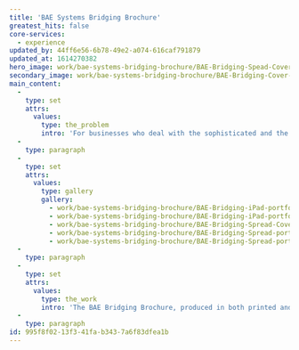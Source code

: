 ```yaml
---
title: 'BAE Systems Bridging Brochure'
greatest_hits: false
core-services:
  - experience
updated_by: 44ff6e56-6b78-49e2-a074-616caf791879
updated_at: 1614270382
hero_image: work/bae-systems-bridging-brochure/BAE-Bridging-Spead-Cover-portfolio2.jpg
secondary_image: work/bae-systems-bridging-brochure/BAE-Bridging-Cover-portfolio.jpg
main_content:
  -
    type: set
    attrs:
      values:
        type: the_problem
        intro: 'For businesses who deal with the sophisticated and the high-tech, the presentation of in-service products requires a concise, easy-to-follow format which engages audiences. '
  -
    type: paragraph
  -
    type: set
    attrs:
      values:
        type: gallery
        gallery:
          - work/bae-systems-bridging-brochure/BAE-Bridging-iPad-portfolio.jpg
          - work/bae-systems-bridging-brochure/BAE-Bridging-iPad-portfolio2.jpg
          - work/bae-systems-bridging-brochure/BAE-Bridging-Spread-Cover-portfolio.jpg
          - work/bae-systems-bridging-brochure/BAE-Bridging-Spread-portfolio.jpg
          - work/bae-systems-bridging-brochure/BAE-Bridging-Spread-portfolio2.jpg
  -
    type: paragraph
  -
    type: set
    attrs:
      values:
        type: the_work
        intro: 'The BAE Bridging Brochure, produced in both printed and digital format, combines illustrated technical drawings with photographs and in-depth, informative content (such as equipment specifications and results of testing processes). The technical drawings serve to highlight the impressive scale of the projects, ensuring that impact is retained throughout the 36-page feature.'
  -
    type: paragraph
id: 995f8f02-13f3-41fa-b343-7a6f83dfea1b
---
```

